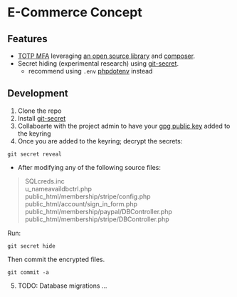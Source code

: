# E-Commerce Concept
## Features
- [TOTP MFA](https://en.wikipedia.org/wiki/Time-based_one-time_password) leveraging [an open source  library](https://github.com/RobThree/TwoFactorAuth) and [composer](https://getcomposer.org/).
- Secret hiding (experimental research) using [git-secret](https://sobolevn.me/git-secret/).
  - recommend using `.env` [phpdotenv](https://github.com/vlucas/phpdotenv) instead

## Development
1. Clone the repo
2. Install [git-secret](https://sobolevn.me/git-secret/installation)
3. Collaboarte with the project admin to have your [gpg public key](https://www.devdungeon.com/content/gpg-tutorial) added to the keyring
4. Once you are added to the keyring; decrypt the secrets:
```
git secret reveal
```
  - After modifying any of the following source files:

>SQLcreds.inc  
u_nameavaildbctrl.php  
public_html/membership/stripe/config.php
public_html/account/sign_in_form.php
public_html/membership/paypal/DBController.php
public_html/membership/stripe/DBController.php

Run:
```
git secret hide
```
Then commit the encrypted files.
```
git commit -a
```
5. TODO: Database migrations ...